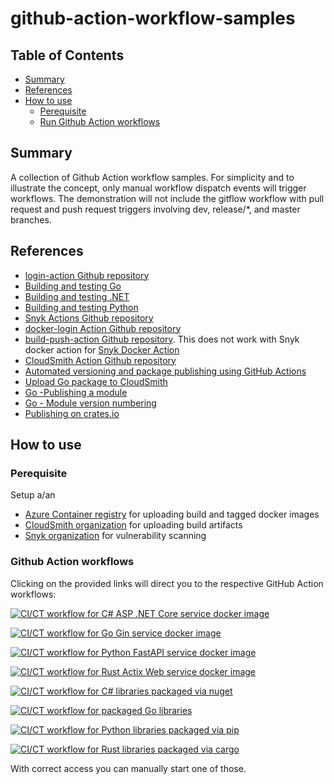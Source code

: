 # github-action-workflow-samples

## Table of Contents

- [Summary](#summary)
- [References](#references)
- [How to use](#how-to-use)
  - [Perequisite](#perequisite)
  - [Run Github Action workflows](#run-github-action-workflows)

## Summary

A collection of Github Action workflow samples. For simplicity and to illustrate the concept, only manual workflow dispatch events will trigger workflows. The demonstration will not include the gitflow workflow with pull request and push request triggers involving dev, release/*, and master branches. 

## References

- [login-action Github repository](https://github.com/docker/login-action)
- [Building and testing Go](https://docs.github.com/en/actions/automating-builds-and-tests/building-and-testing-go)
- [Building and testing .NET](https://docs.github.com/en/actions/automating-builds-and-tests/building-and-testing-net)
- [Building and testing Python](https://docs.github.com/en/actions/automating-builds-and-tests/building-and-testing-python)
- [Snyk Actions Github repository](https://github.com/snyk/actions)
- [docker-login Action Github repository](https://github.com/Azure/docker-login)
- [build-push-action Github repository](https://github.com/docker/build-push-action). This does not work with Snyk docker action for [Snyk Docker Action](https://github.com/snyk/actions/tree/master/docker)
- [CloudSmith Action Github repository](https://github.com/cloudsmith-io/action)
- [Automated versioning and package publishing using GitHub Actions](https://dotnetthoughts.net/automated-versioning-and-package-publishing-using-github-actions/)
- [Upload Go package to CloudSmith](https://help.cloudsmith.io/docs/go-registry)
- [Go -Publishing a module](https://go.dev/doc/modules/publishing)
- [Go - Module version numbering](https://go.dev/doc/modules/version-numbers)
- [Publishing on crates.io](https://doc.rust-lang.org/cargo/reference/publishing.html)

## How to use

### Perequisite

Setup a/an 

- [Azure Container registry](https://azure.microsoft.com/de-de/products/container-registry) for uploading build and tagged docker images
- [CloudSmith organization](https://cloudsmith.com/pricing) for uploading build artifacts
- [Snyk organization](https://snyk.io/de/plans/) for vulnerability scanning

### Github Action workflows

Clicking on the provided links will direct you to the respective GitHub Action workflows:

[![CI/CT workflow for C# ASP .NET Core service docker image](https://github.com/MGTheTrain/github-action-workflow-samples/actions/workflows/build_and_push_c%23_backend_service.yml/badge.svg)](https://github.com/MGTheTrain/github-action-workflow-samples/actions/workflows/build_and_push_c%23_backend_service.yml)

[![CI/CT workflow for Go Gin service docker image](https://github.com/MGTheTrain/github-action-workflow-samples/actions/workflows/build_and_push_go_backend_service.yml/badge.svg)](https://github.com/MGTheTrain/github-action-workflow-samples/actions/workflows/build_and_push_go_backend_service.yml)

[![CI/CT workflow for Python FastAPI service docker image](https://github.com/MGTheTrain/github-action-workflow-samples/actions/workflows/build_and_push_python_backend_service.yml/badge.svg)](https://github.com/MGTheTrain/github-action-workflow-samples/actions/workflows/build_and_push_python_backend_service.yml)

[![CI/CT workflow for Rust Actix Web service docker image](https://github.com/MGTheTrain/github-action-workflow-samples/actions/workflows/build_and_push_rust_backend_service.yml/badge.svg)](https://github.com/MGTheTrain/github-action-workflow-samples/actions/workflows/build_and_push_rust_backend_service.yml)

[![CI/CT workflow for C# libraries packaged via nuget](https://github.com/MGTheTrain/github-action-workflow-samples/actions/workflows/build_and_push_c%23_lib.yml/badge.svg)](https://github.com/MGTheTrain/github-action-workflow-samples/actions/workflows/build_and_push_c%23_lib.yml)

[![CI/CT workflow for packaged Go libraries](https://github.com/MGTheTrain/github-action-workflow-samples/actions/workflows/build_and_push_go_lib.yml/badge.svg)](https://github.com/MGTheTrain/github-action-workflow-samples/actions/workflows/build_and_push_go_lib.yml)

[![CI/CT workflow for Python libraries packaged via pip](https://github.com/MGTheTrain/github-action-workflow-samples/actions/workflows/build_and_push_python_lib.yml/badge.svg)](https://github.com/MGTheTrain/github-action-workflow-samples/actions/workflows/build_and_push_python_lib.yml)

[![CI/CT workflow for Rust libraries packaged via cargo](https://github.com/MGTheTrain/github-action-workflow-samples/actions/workflows/build_and_push_rust_lib.yml/badge.svg)](https://github.com/MGTheTrain/github-action-workflow-samples/actions/workflows/build_and_push_rust_lib.yml)

With correct access you can manually start one of those.
